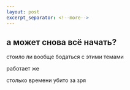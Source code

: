 ```yaml
---
layout: post
excerpt_separator: <!--more-->
---
```


## а может снова всё начать?

стоило ли вообще бодаться с этими темами

<!--more-->
работает же

столько времени убито за зря



